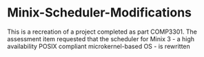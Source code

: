 # Minix-Scheduler-Modifications
 This is a recreation of a project completed as part COMP3301. The assessment item requested that the scheduler for Minix 3 - a high availability POSIX compliant microkernel-based OS - is rewritten
